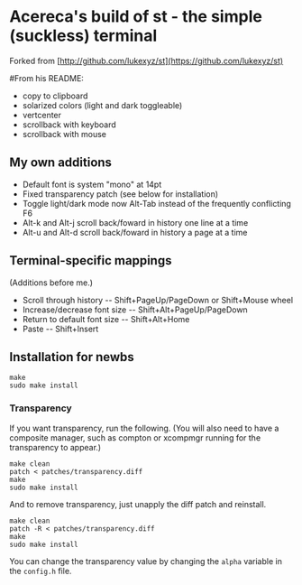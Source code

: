 # Acereca's build of st - the simple (suckless) terminal

Forked from [http://github.com/lukexyz/st](https://github.com/lukexyz/st)

#From his README:

+ copy to clipboard
+ solarized colors (light and dark toggleable)
+ vertcenter
+ scrollback with keyboard
+ scrollback with mouse

## My own additions

+ Default font is system "mono" at 14pt
+ Fixed transparency patch (see below for installation)
+ Toggle light/dark mode now Alt-Tab instead of the frequently conflicting F6
+ Alt-k and Alt-j scroll back/foward in history one line at a time
+ Alt-u and Alt-d scroll back/foward in history a page at a time

## Terminal-specific mappings

(Additions before me.)

+ Scroll through history -- Shift+PageUp/PageDown or Shift+Mouse wheel
+ Increase/decrease font size -- Shift+Alt+PageUp/PageDown
+ Return to default font size -- Shift+Alt+Home
+ Paste -- Shift+Insert

## Installation for newbs

```
make
sudo make install
```

### Transparency

If you want transparency, run the following. (You will also need to have a composite manager, such as compton or xcompmgr running for the transparency to appear.)

```
make clean
patch < patches/transparency.diff
make
sudo make install
```

And to remove transparency, just unapply the diff patch and reinstall.

```
make clean
patch -R < patches/transparency.diff
make
sudo make install
```

You can change the transparency value by changing the `alpha` variable in the `config.h` file.

